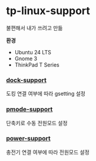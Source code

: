 # tp-linux-support

불편해서 내가 쓰려고 만듦

**환경**
- Ubuntu 24 LTS
- Gnome 3
- ThinkPad T Series

### [dock-support](https://github.com/thinker99k/tp_linux_support/tree/main/dock_support)
도킹 연결 여부에 따라 gsetting 설정

### [pmode-support](https://github.com/thinker99k/tp_linux_support/tree/main/pmode_support)
단축키로 수동 전원모드 설정

### [power-support](https://github.com/thinker99k/tp_linux_support/tree/main/power_support)
충전기 연결 여부에 따라 전원모드 설정
